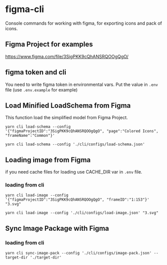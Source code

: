 # figma-cli
Console commands for working with figma, for exporting icons and pack of icons.
## Figma Project for examples

https://www.figma.com/file/3SigPKK9cQhANSRQOOgQgO/

## figma token and cli
You need to write figma token in environmental vars. Put the value in `.env` file 
(use `.env.example` for example)

## Load Minified LoadSchema from Figma

This function load the simplified model from Figma Project.

`
yarn cli load-schema --config '{"figmaProjectID":"3SigPKK9cQhANSRQOOgQgO", "page":"Colored Icons", "frameName":"Common"}'
`

`
yarn cli load-schema --config './cli/configs/load-schema.json'
`
## Loading image from Figma

if you need cache files for loading use CACHE_DIR var in `.env` file.

### loading from cli
`
yarn cli load-image --config '{"figmaProjectID":"3SigPKK9cQhANSRQOOgQgO", "frameID":"1:153"}' "3.svg"
`

`
yarn cli load-image --config './cli/configs/load-image.json' "3.svg"
`

## Sync Image Package with Figma

### loading from cli

`
yarn cli sync-image-pack --config './cli/configs/image-pack.json' --target-dir './target-dir'
`